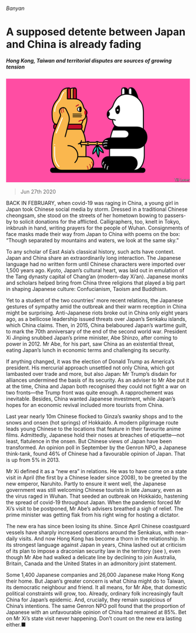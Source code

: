 ###### Banyan

# A supposed detente between Japan and China is already fading 

##### Hong Kong, Taiwan and territorial disputes are sources of growing tension 

![image](images/20200627_ASD000_0.jpg) 

> Jun 27th 2020 

BACK IN FEBRUARY, when covid-19 was raging in China, a young girl in Japan took Chinese social media by storm. Dressed in a traditional Chinese cheongsam, she stood on the streets of her hometown bowing to passers-by to solicit donations for the afflicted. Calligraphers, too, knelt in Tokyo, inkbrush in hand, writing prayers for the people of Wuhan. Consignments of face masks made their way from Japan to China with poems on the box: “Though separated by mountains and waters, we look at the same sky.”

To any scholar of East Asia’s classical history, such acts have context. Japan and China share an extraordinarily long interaction. The Japanese language had no written form until Chinese characters were imported over 1,500 years ago. Kyoto, Japan’s cultural heart, was laid out in emulation of the Tang dynasty capital of Chang’an (modern-day Xi’an). Japanese monks and scholars helped bring from China three religions that played a big part in shaping Japanese culture: Confucianism, Taoism and Buddhism.


Yet to a student of the two countries’ more recent relations, the Japanese gestures of sympathy amid the outbreak and their warm reception in China might be surprising. Anti-Japanese riots broke out in China only eight years ago, as a bellicose leadership issued threats over Japan’s Senkaku islands, which China claims. Then, in 2015, China belaboured Japan’s wartime guilt, to mark the 70th anniversary of the end of the second world war. President Xi Jinping snubbed Japan’s prime minister, Abe Shinzo, after coming to power in 2012. Mr Abe, for his part, saw China as an existential threat, eating Japan’s lunch in economic terms and challenging its security.

If anything changed, it was the election of Donald Trump as America’s president. His mercurial approach unsettled not only China, which got lambasted over trade and more, but also Japan: Mr Trump’s disdain for alliances undermined the basis of its security. As an adviser to Mr Abe put it at the time, China and Japan both recognised they could not fight a war on two fronts—the Trump front was quite enough. A rapprochement was inevitable. Besides, China wanted Japanese investment, while Japan’s hopes for an economic revival included more tourists from China.

Last year nearly 10m Chinese flocked to Ginza’s swanky shops and to the snows and onsen (hot springs) of Hokkaido. A modern pilgrimage route leads young Chinese to the locations that feature in their favourite anime films. Admittedly, Japanese hold their noses at breaches of etiquette—not least, flatulence in the onsen. But Chinese views of Japan have been transformed. An opinion poll in September by the Genron NPO, a Japanese think-tank, found 46% of Chinese had a favourable opinion of Japan. That is up from 5% in 2013.

Mr Xi defined it as a “new era” in relations. He was to have come on a state visit in April (the first by a Chinese leader since 2008), to be greeted by the new emperor, Naruhito. Partly to ensure it went well, the Japanese government was still welcoming Chinese tourists in late January, even as the virus raged in Wuhan. That seeded an outbreak on Hokkaido, hastening the spread of covid-19 throughout Japan. When the pandemic forced Mr Xi’s visit to be postponed, Mr Abe’s advisers breathed a sigh of relief. The prime minister was getting flak from his right wing for hosting a dictator.

The new era has since been losing its shine. Since April Chinese coastguard vessels have sharply increased operations around the Senkakus, with near-daily visits. And now Hong Kong has become a thorn in the relationship. In its strongest language against Japan in years, China lashed out at criticism of its plan to impose a draconian security law in the territory (see ), even though Mr Abe had walked a delicate line by declining to join Australia, Britain, Canada and the United States in an admonitory joint statement.

Some 1,400 Japanese companies and 26,000 Japanese make Hong Kong their home. But Japan’s greater concern is what China might do to Taiwan, its democratic neighbour and friend. It all means, for Mr Abe, that domestic political constraints will grow, too. Already, ordinary folk increasingly fault China for Japan’s epidemic. And, crucially, they remain suspicious of China’s intentions. The same Genron NPO poll found that the proportion of Japanese with an unfavourable opinion of China had remained at 85%. Bet on Mr Xi’s state visit never happening. Don’t count on the new era lasting either.■

